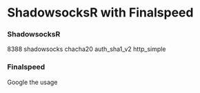# ShadowsocksR with Finalspeed
### ShadowsocksR
8388
shadowsocks
chacha20
auth_sha1_v2
http_simple
### Finalspeed
Google the usage

